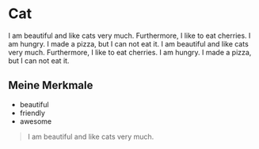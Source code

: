 # Cat
I am beautiful and like cats very much. Furthermore, I like to eat cherries. I am hungry. I made a pizza, but I can not eat it. I am beautiful and like cats very much. Furthermore, I like to eat cherries. I am hungry. I made a pizza, but I can not eat it.

## Meine Merkmale
* beautiful
* friendly
* awesome

> I am beautiful and like cats very much.


